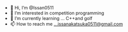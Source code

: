 - 👋 Hi, I’m @Issan0511
- 👀 I’m interested in competition programming
- 🌱 I’m currently learning ... C++and golf
- 📫 How to reach me ...issanakatsuka0511@gmail.com


<!---
Issan0511/Issan0511 is a ✨ special ✨ repository because its `README.md` (this file) appears on your GitHub profile.
You can click the Preview link to take a look at your changes.
--->
